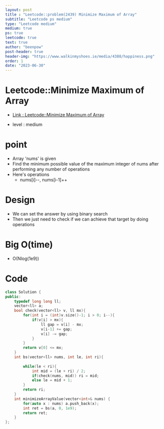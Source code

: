 ```yaml
---
layout: post
title : "Leetcode::problem(2439) Minimize Maximum of Array"
subtitle: "Leetcode ps medium"
type: "Leetcode medium"
medium: true
ps: true
leetcode: true
text: true
author: "beenpow"
post-header: true
header-img: "https://www.walkinmyshoes.ie/media/4388/happiness.png"
order: 1
date: "2023-06-30"
---
```


# Leetcode::Minimize Maximum of Array
- [Link : Leetcode::Minimize Maximum of Array](https://leetcode.com/problems/minimize-maximum-of-array/description/?envType=study-plan-v2&envId=apple-spring-23-high-frequency)

- level : medium

# point
- Array 'nums' is given
- Find the minimum possible value of the maximum integer of nums after performing any number of operations
- Here's operations
  - nums[i]--, nums[i-1]++

# Design
- We can set the answer by using binary search
- Then we just need to check if we can achieve that target by doing operations

# Big O(time)
- O(Nlog(1e9))

# Code

```cpp
class Solution {
public:
    typedef long long ll;
    vector<ll> a;
    bool check(vector<ll> v, ll mx){
        for(int i = (int)v.size()-1; i > 0; i--){
            if(v[i] > mx){
                ll gap = v[i] - mx;
                v[i-1] += gap;
                v[i] -= gap;
            }
        }
        return v[0] <= mx;
    }
    int bs(vector<ll> nums, int le, int ri){
        
        while(le < ri){
            int mid = (le + ri) / 2;
            if(check(nums, mid)) ri = mid;
            else le = mid + 1;
        }
        return ri;
    }
    int minimizeArrayValue(vector<int>& nums) {
        for(auto x : nums) a.push_back(x);
        int ret = bs(a, 0, 1e9);
        return ret;
    }
};
```
